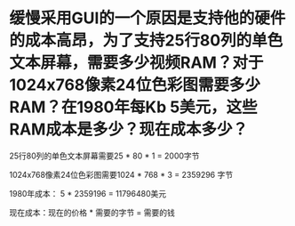 # 缓慢采用GUI的一个原因是支持他的硬件的成本高昂，为了支持25行80列的单色文本屏幕，需要多少视频RAM？对于1024x768像素24位色彩图需要多少RAM？在1980年每Kb 5美元，这些RAM成本是多少？现在成本多少？

25行80列的单色文本屏幕需要25 * 80 * 1 = 2000字节

1024x768像素24位色彩图需要1024 * 768 * 3 = 2359296
字节

1980年成本： 5 * 2359196 = 11796480美元

现在成本：现在的价格 * 需要的字节 = 需要的钱